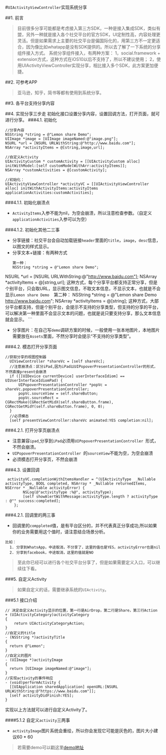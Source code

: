 #`UIActivityViewController`实现系统分享

##1. 前言
>目前很多分享可能都是考虑接入第三方SDK，一种是接入集成SDK，类似有盟，另外一种就是接入各个社交平台的官方SDK，UI定制性高，内容处理更灵活。但是如果需求上主要的社交平台是偏国际化的，用第三方不一定更适合，因为像比如whatapp是没有SDK提供的。所以去了解了一下系统的分享组件接入方式。
  系统分享组件接入，有两种方案：
  1，social.framework + extension方式，这种方式在iOS10以后不支持了，所以不建议使用；
  2，使用UIActivityViewController实现分享，相比接入多个SDK，此方案更加便捷。
  
  ##2. 可参考APP
  >亚马逊，知乎，简书等都有使用到系统分享。
  
  ##3. 各平台支持分享内容
  
  ##4. 实现分享三步走
    初始化接口设置分享内容，设置回调方法，打开页面，就可进行分享。
  ###4.1. 初始化
    
  ```
  //分享內容
  NSString *string = @"Lemon share Demo";
  UIImage *image = [UIImage imageNamed:@"image.png"];
  NSURL *url = [NSURL URLWithString:@"http://www.baidu.com"];
  NSArray *activityItems = @[string,image,url];
  
  //自定义Activity
  UIActivityCustom * customActivity = [[UIActivityCustom alloc] initWithModel:[self customModelWithArr:activityItems]];
 NSArray *customActivities = @[customActivity];
    
 //初始化：
 UIActivityViewController *activityVC = [[UIActivityViewController alloc] initWithActivityItems:activityItems applicationActivities:customActivities];
  
  ```
    
   ###4.1.1. 初始化崩溃点
  * `ActivityItems`入参不能为nil，为空会崩溃，所以注意检查参数。（自定义`applicationActivities`入参可以为空）
  
  ###4.1.2. 初始化其他二三事
  * 分享链接：社交平台会自动加载链接`header`里面的`title`，`image`，`desc`信息，以图文的样式显示。
  * 分享文本+链接：有两种方式
    ```
    第一种：
    NSString *string = @"Lemon share Demo";
  NSURL *url = [NSURL URLWithString:@"http://www.baidu.com"];
    NSArray *activityItems = @[string,url];
    这种方式，每个分享平台都支持正常分享，但是个别平台，只会取URL，显示图文信息，不取文本信息，不显示文本，也就是不会显示`Lemon share Demo`
    ```
    ```
    第二种：
    NSString *string = @"Lemon share Demo http://www.baidu.com";
    NSArray *activityItems = @[string];
    这种方式，大部分平台都支持，但是个别平台，会提示不支持的分享类型，但支持的分享的平台，可以解决第一种里面不会显示文本的问题，也就是说只要支持分享，那么文本信息就会显示。
    ```
    
  * 分享图片：在自己写`demo`调研方案的时候，一般使用一张本地图片，本地图片需要放在`Assets`里面，不然分享时会提示“不支持的分享类型”。
  
###4.2. 模态打开分享页面
  
  ```
  //获取分享的视图控制器
    UIViewController *shareVc = [self shareVc];
    //注意崩溃点：区分iPad,因为iPad以UIPopoverPresentationController的形式，不然直接present会崩溃
    if ([[UIDevice currentDevice] userInterfaceIdiom] == UIUserInterfaceIdiomPad) {
        UIPopoverPresentationController *popVc = shareVc.popoverPresentationController;
        popVc.sourceView = self.shareButton;
        popVc.sourceRect = CGRectMake(CGRectGetMidX(self.shareButton.frame), CGRectGetMidY(self.shareButton.frame), 0, 0);
    }
    //必须模态
    [self presentViewController:shareVc animated:YES completion:nil];
  ```
  ###4.2.1. 打开分享页崩溃点
  * 注意兼容`ipad`,分享到`iPad`必须用`UIPopoverPresentationController `形式，不然会崩溃。
  * `UIPopoverPresentationController `的`sourceView`不能为空，为空会崩溃
  * 必须模态打开分享页，不然会崩溃
  
###4.3. 设置回调
```
 activityVC.completionWithItemsHandler = ^(UIActivityType  _Nullable activityType, BOOL completed, NSArray * _Nullable returnedItems, NSError * _Nullable activityError) {
        NSLog(@"activityType :%@", activityType);
        [self showAlertWithMessage:activityType.length ? activityType : @"" success:completed];
    };
```

  ###4.2.1. 回调里的两三事

* 回调里的`comppleted`值，是有平台区分的，并不代表真正分享成功,所以如果你的业务需要用这个值时，请注意结合场景分析。
```
比如： 
  1. 分享到WhatsApp，中途取消，不分享了，这里的值也是YES，activityError也是nil
  2. 分享到facebook，中途取消，这里的值就是NO
```
    
>至此你已经可以进行各个社交平台分享了，但是如果需要定义入口，可以继续往下看。

###5. 自定义Activity
  >如果自定义的话，需要继承系统的`UIActivity`。

###5.1 接口介绍  
  ```
// 决定自定义Activity显示的位置，第一行是AirDrop，第二行是Share，第三行Action
  + (UIActivityCategory)activityCategory
  {
      return UIActivityCategoryAction;
  }
//自定义的title
- (NSString *)activityTitle 
  {
    return @"Lemon";
  }
//自定义的图片
- (UIImage *)activityImage 
  {
    return [UIImage imageNamed:@"image"];
  }
//实现activity的事件响应
  - (void)performActivity {
    [[UIApplication sharedApplication] openURL:[NSURL URLWithString:@"https://www.baidu.com"]];
    [self activityDidFinish:YES];    
  }
  ```
  实现以上方法就可以进行自定义Activity了。
  
  ####5.1.2 自定义`activity`三两事
   * `activityImage`图片系统会重绘，所以你会发现它可能是灰色的，图片大小建议60 * 60
  

>若需要demo可以戳这里[demo地址](https://github.com/eleganceLiu/UIActivityViewControllerDemo.git)